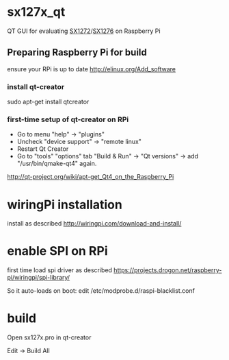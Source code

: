 sx127x_qt
=========

QT GUI for evaluating [SX1272](http://semtech.com/apps/product.php?pn=sx1272&x=0&y=0)/[SX1276](http://semtech.com/apps/product.php?pn=sx1276&x=0&y=0) on Raspberry Pi

## Preparing Raspberry Pi for build

ensure your RPi is up to date http://elinux.org/Add_software

### install qt-creator

sudo apt-get install qtcreator

### first-time setup of qt-creator on RPi

- Go to menu "help" -> "plugins"
- Uncheck "device support" -> "remote linux"
- Restart Qt Creator
- Go to "tools" "options" tab "Build & Run" -> "Qt versions" -> add "/usr/bin/qmake-qt4" again.

http://qt-project.org/wiki/apt-get_Qt4_on_the_Raspberry_Pi

# wiringPi installation

install as described http://wiringpi.com/download-and-install/

# enable SPI on RPi
first time load spi driver as described https://projects.drogon.net/raspberry-pi/wiringpi/spi-library/

So it auto-loads on boot: edit /etc/modprobe.d/raspi-blacklist.conf

# build

Open sx127x.pro in qt-creator

Edit -> Build All
